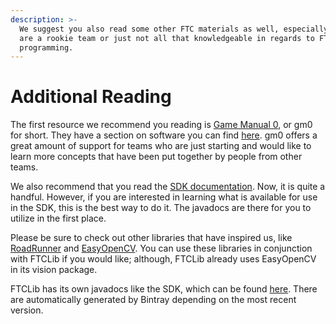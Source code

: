 ```yaml
---
description: >-
  We suggest you also read some other FTC materials as well, especially if you
  are a rookie team or just not all that knowledgeable in regards to FTC
  programming.
---
```


# Additional Reading

The first resource we recommend you reading is [Game Manual 0](https://gm0.copperforge.cc/en/stable/), or gm0 for short. They have a section on software you can find [here](https://gm0.copperforge.cc/en/stable/docs/software/index.html). gm0 offers a great amount of support for teams who are just starting and would like to learn more concepts that have been put together by people from other teams.

We also recommend that you read the [SDK documentation](https://ftctechnh.github.io/ftc_app/doc/javadoc/index.html). Now, it is quite a handful. However, if you are interested in learning what is available for use in the SDK, this is the best way to do it. The javadocs are there for you to utilize in the first place.

Please be sure to check out other libraries that have inspired us, like [RoadRunner](https://acme-robotics.gitbook.io/road-runner/) and [EasyOpenCV](https://github.com/OpenFTC/EasyOpenCV). You can use these libraries in conjunction with FTCLib if you would like; although, FTCLib already uses EasyOpenCV in its vision package.

FTCLib has its own javadocs like the SDK, which can be found [here](https://javadoc.io/doc/com.arcrobotics/ftclib/1.0.1/index.html). There are automatically generated by Bintray depending on the most recent version.

